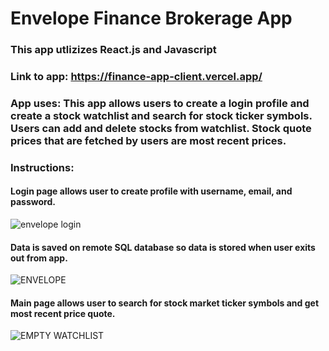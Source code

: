 # Envelope Finance Brokerage App

### This app utlizizes React.js and Javascript

### Link to app: https://finance-app-client.vercel.app/

### App uses: This app allows users to create a login profile and create a stock watchlist and search for stock ticker symbols. Users can add and delete stocks from watchlist. Stock quote prices that are fetched by users are most recent prices.

### Instructions:

#### Login page allows user to create profile with username, email, and password.
![envelope login](https://user-images.githubusercontent.com/59151304/111723124-10b4ee00-8831-11eb-9162-8b20869baf5c.JPG)


#### Data is saved on remote SQL database so data is stored when user exits out from app.
![ENVELOPE](https://user-images.githubusercontent.com/59151304/111723126-10b4ee00-8831-11eb-84e5-f1a90b4dd720.JPG)

#### Main page allows user to search for stock market ticker symbols and get most recent price quote. 
![EMPTY WATCHLIST](https://user-images.githubusercontent.com/59151304/111723121-101c5780-8831-11eb-908c-d0dfc34b4ef8.JPG)
   
